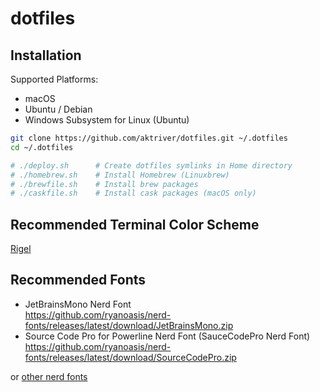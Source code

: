 # dotfiles

## Installation

Supported Platforms:
- macOS
- Ubuntu / Debian
- Windows Subsystem for Linux (Ubuntu)

```sh
git clone https://github.com/aktriver/dotfiles.git ~/.dotfiles
cd ~/.dotfiles

# ./deploy.sh      # Create dotfiles symlinks in Home directory
# ./homebrew.sh    # Install Homebrew (Linuxbrew)
# ./brewfile.sh    # Install brew packages
# ./caskfile.sh    # Install cask packages (macOS only)
```

## Recommended Terminal Color Scheme

[Rigel](https://github.com/rigellute/rigel)

## Recommended Fonts

- JetBrainsMono Nerd Font<br>
  https://github.com/ryanoasis/nerd-fonts/releases/latest/download/JetBrainsMono.zip
- Source Code Pro for Powerline Nerd Font (SauceCodePro Nerd Font)<br>
  https://github.com/ryanoasis/nerd-fonts/releases/latest/download/SourceCodePro.zip

or [other nerd fonts](https://www.nerdfonts.com/font-downloads)


